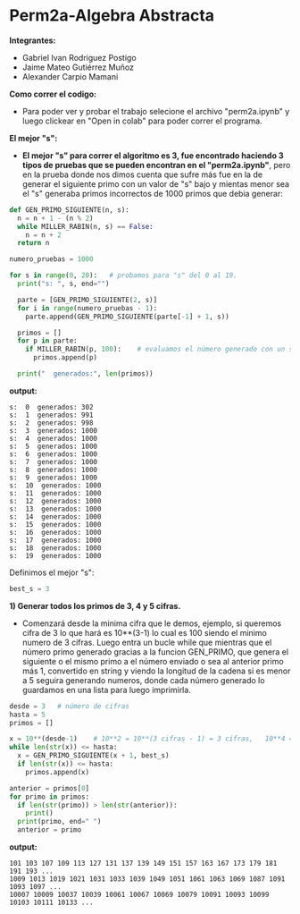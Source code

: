 # Perm2a-Algebra Abstracta

**Integrantes:**

*   Gabriel Ivan Rodriguez Postigo
*   Jaime Mateo Gutiérrez Muñoz
*   Alexander Carpio Mamani

**Como correr el codigo:**
* Para poder ver y probar el trabajo selecione el archivo "perm2a.ipynb" y luego clickear en "Open in colab" para poder correr el programa.

**El mejor "s":**
* **El mejor "s" para correr el algoritmo es 3, fue encontrado haciendo 3 tipos de pruebas que se pueden encontran en el "perm2a.ipynb"**, pero en la prueba donde nos dimos cuenta que sufre más fue en la de generar el siguiente primo con un valor de "s" bajo y mientas menor sea el "s" generaba primos incorrectos de 1000 primos que debia generar:

```python
def GEN_PRIMO_SIGUIENTE(n, s):
  n = n + 1 - (n % 2)
  while MILLER_RABIN(n, s) == False:
    n = n + 2
  return n

numero_pruebas = 1000

for s in range(0, 20):   # probamos para "s" del 0 al 19.
  print("s: ", s, end="")

  parte = [GEN_PRIMO_SIGUIENTE(2, s)]
  for i in range(numero_pruebas - 1):
    parte.append(GEN_PRIMO_SIGUIENTE(parte[-1] + 1, s))

  primos = []
  for p in parte:
    if MILLER_RABIN(p, 100):    # evaluamos el número generado con un s=100 que es muy confiable
      primos.append(p)

  print("  generados:", len(primos))
```

**output:**
```
s:  0  generados: 302
s:  1  generados: 991
s:  2  generados: 998
s:  3  generados: 1000
s:  4  generados: 1000
s:  5  generados: 1000
s:  6  generados: 1000
s:  7  generados: 1000
s:  8  generados: 1000
s:  9  generados: 1000
s:  10  generados: 1000
s:  11  generados: 1000
s:  12  generados: 1000
s:  13  generados: 1000
s:  14  generados: 1000
s:  15  generados: 1000
s:  16  generados: 1000
s:  17  generados: 1000
s:  18  generados: 1000
s:  19  generados: 1000
```

Definimos el mejor "s":

```python
best_s = 3
```

**1) Generar todos los primos de 3, 4 y 5 cifras.**
* Comenzará desde la minima cifra que le demos, ejemplo, si queremos cifra de 3 lo que hará es 10**(3-1) lo cual es 100 siendo el minimo numero de 3 cifras. Luego entra un bucle while que mientras que el número primo generado gracias a la funcion GEN_PRIMO, que genera el siguiente o el mismo primo a el número enviado o sea al anterior primo más 1, convertido en string y viendo la longitud de la cadena si es menor a 5 seguira generando numeros, donde cada número generado lo guardamos en una lista para luego imprimirla.

```python
desde = 3   # número de cifras
hasta = 5
primos = []

x = 10**(desde-1)    # 10**2 = 10**(3 cifras - 1) = 3 cifras,   10**4 = 10**(5 cifras - 1) = 5 cifras
while len(str(x)) <= hasta:
  x = GEN_PRIMO_SIGUIENTE(x + 1, best_s)
  if len(str(x)) <= hasta:
    primos.append(x)

anterior = primos[0]
for primo in primos:
  if len(str(primo)) > len(str(anterior)):
    print()
  print(primo, end=" ")
  anterior = primo
```
**output:**
```
101 103 107 109 113 127 131 137 139 149 151 157 163 167 173 179 181 191 193 ...
1009 1013 1019 1021 1031 1033 1039 1049 1051 1061 1063 1069 1087 1091 1093 1097 ...
10007 10009 10037 10039 10061 10067 10069 10079 10091 10093 10099 10103 10111 10133 ...
```
